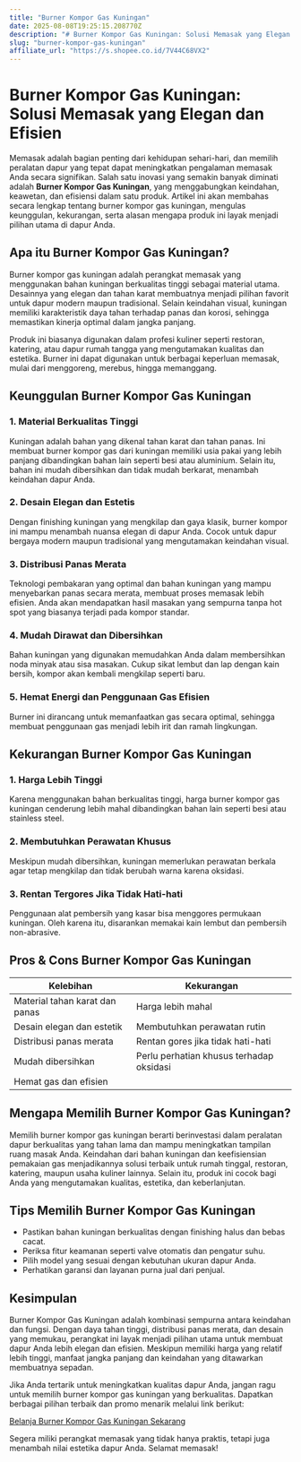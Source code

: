 ```yaml
---
title: "Burner Kompor Gas Kuningan"
date: 2025-08-08T19:25:15.208770Z
description: "# Burner Kompor Gas Kuningan: Solusi Memasak yang Elegan dan Efisien..."
slug: "burner-kompor-gas-kuningan"
affiliate_url: "https://s.shopee.co.id/7V44C68VX2"
---
```

# Burner Kompor Gas Kuningan: Solusi Memasak yang Elegan dan Efisien

Memasak adalah bagian penting dari kehidupan sehari-hari, dan memilih peralatan dapur yang tepat dapat meningkatkan pengalaman memasak Anda secara signifikan. Salah satu inovasi yang semakin banyak diminati adalah **Burner Kompor Gas Kuningan**, yang menggabungkan keindahan, keawetan, dan efisiensi dalam satu produk. Artikel ini akan membahas secara lengkap tentang burner kompor gas kuningan, mengulas keunggulan, kekurangan, serta alasan mengapa produk ini layak menjadi pilihan utama di dapur Anda.

## Apa itu Burner Kompor Gas Kuningan?

Burner kompor gas kuningan adalah perangkat memasak yang menggunakan bahan kuningan berkualitas tinggi sebagai material utama. Desainnya yang elegan dan tahan karat membuatnya menjadi pilihan favorit untuk dapur modern maupun tradisional. Selain keindahan visual, kuningan memiliki karakteristik daya tahan terhadap panas dan korosi, sehingga memastikan kinerja optimal dalam jangka panjang.

Produk ini biasanya digunakan dalam profesi kuliner seperti restoran, katering, atau dapur rumah tangga yang mengutamakan kualitas dan estetika. Burner ini dapat digunakan untuk berbagai keperluan memasak, mulai dari menggoreng, merebus, hingga memanggang.

## Keunggulan Burner Kompor Gas Kuningan

### 1. Material Berkualitas Tinggi

Kuningan adalah bahan yang dikenal tahan karat dan tahan panas. Ini membuat burner kompor gas dari kuningan memiliki usia pakai yang lebih panjang dibandingkan bahan lain seperti besi atau aluminium. Selain itu, bahan ini mudah dibersihkan dan tidak mudah berkarat, menambah keindahan dapur Anda.

### 2. Desain Elegan dan Estetis

Dengan finishing kuningan yang mengkilap dan gaya klasik, burner kompor ini mampu menambah nuansa elegan di dapur Anda. Cocok untuk dapur bergaya modern maupun tradisional yang mengutamakan keindahan visual.

### 3. Distribusi Panas Merata

Teknologi pembakaran yang optimal dan bahan kuningan yang mampu menyebarkan panas secara merata, membuat proses memasak lebih efisien. Anda akan mendapatkan hasil masakan yang sempurna tanpa hot spot yang biasanya terjadi pada kompor standar.

### 4. Mudah Dirawat dan Dibersihkan

Bahan kuningan yang digunakan memudahkan Anda dalam membersihkan noda minyak atau sisa masakan. Cukup sikat lembut dan lap dengan kain bersih, kompor akan kembali mengkilap seperti baru.

### 5. Hemat Energi dan Penggunaan Gas Efisien

Burner ini dirancang untuk memanfaatkan gas secara optimal, sehingga membuat penggunaan gas menjadi lebih irit dan ramah lingkungan.

## Kekurangan Burner Kompor Gas Kuningan

### 1. Harga Lebih Tinggi

Karena menggunakan bahan berkualitas tinggi, harga burner kompor gas kuningan cenderung lebih mahal dibandingkan bahan lain seperti besi atau stainless steel.

### 2. Membutuhkan Perawatan Khusus

Meskipun mudah dibersihkan, kuningan memerlukan perawatan berkala agar tetap mengkilap dan tidak berubah warna karena oksidasi.

### 3. Rentan Tergores Jika Tidak Hati-hati

Penggunaan alat pembersih yang kasar bisa menggores permukaan kuningan. Oleh karena itu, disarankan memakai kain lembut dan pembersih non-abrasive.

## Pros & Cons Burner Kompor Gas Kuningan

| Kelebihan                        | Kekurangan                           |
|----------------------------------|-------------------------------------|
| Material tahan karat dan panas   | Harga lebih mahal                  |
| Desain elegan dan estetik       | Membutuhkan perawatan rutin       |
| Distribusi panas merata         | Rentan gores jika tidak hati-hati |
| Mudah dibersihkan              | Perlu perhatian khusus terhadap oksidasi |
| Hemat gas dan efisien           |                                    |

## Mengapa Memilih Burner Kompor Gas Kuningan?

Memilih burner kompor gas kuningan berarti berinvestasi dalam peralatan dapur berkualitas yang tahan lama dan mampu meningkatkan tampilan ruang masak Anda. Keindahan dari bahan kuningan dan keefisiensian pemakaian gas menjadikannya solusi terbaik untuk rumah tinggal, restoran, katering, maupun usaha kuliner lainnya. Selain itu, produk ini cocok bagi Anda yang mengutamakan kualitas, estetika, dan keberlanjutan.

## Tips Memilih Burner Kompor Gas Kuningan

- Pastikan bahan kuningan berkualitas dengan finishing halus dan bebas cacat.
- Periksa fitur keamanan seperti valve otomatis dan pengatur suhu.
- Pilih model yang sesuai dengan kebutuhan ukuran dapur Anda.
- Perhatikan garansi dan layanan purna jual dari penjual.

## Kesimpulan

Burner Kompor Gas Kuningan adalah kombinasi sempurna antara keindahan dan fungsi. Dengan daya tahan tinggi, distribusi panas merata, dan desain yang memukau, perangkat ini layak menjadi pilihan utama untuk membuat dapur Anda lebih elegan dan efisien. Meskipun memiliki harga yang relatif lebih tinggi, manfaat jangka panjang dan keindahan yang ditawarkan membuatnya sepadan.

Jika Anda tertarik untuk meningkatkan kualitas dapur Anda, jangan ragu untuk memilih burner kompor gas kuningan yang berkualitas. Dapatkan berbagai pilihan terbaik dan promo menarik melalui link berikut:

[Belanja Burner Kompor Gas Kuningan Sekarang](https://s.shopee.co.id/7V44C68VX2)

Segera miliki perangkat memasak yang tidak hanya praktis, tetapi juga menambah nilai estetika dapur Anda. Selamat memasak!